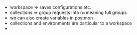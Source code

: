 - workspace => saves configurations etc.
- collections => group requests into n=meaning full groups
- we can also create variables in postmon
- collections and environments are particular to a workspace
- 